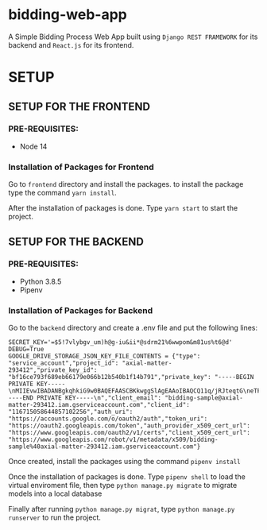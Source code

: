 # bidding-web-app
A Simple Bidding Process Web App built using `Django REST FRAMEWORK` for its backend and `React.js` for its frontend.

# SETUP
## SETUP FOR THE FRONTEND
### PRE-REQUISITES:

- Node 14

### Installation of Packages for Frontend
Go to `frontend` directory and install the packages. to install the package type the command `yarn install`.

After the installation of packages is done. Type `yarn start` to start the project. 

## SETUP FOR THE BACKEND
### PRE-REQUISITES:

- Python 3.8.5
- Pipenv

### Installation of Packages for Backend

Go to the `backend` directory and create a .env file and put the following lines:

    SECRET_KEY='=$5!7vlybgv_um)h@g-iu&ii*@sdrm21%6wwpom&m81us%t6@d'
    DEBUG=True
    GOOGLE_DRIVE_STORAGE_JSON_KEY_FILE_CONTENTS = {"type": "service_account","project_id": "axial-matter-293412","private_key_id": "bf16ce793f689eb66179e066b12b540b1f14b791","private_key": "-----BEGIN PRIVATE KEY-----\nMIIEvwIBADANBgkqhkiG9w0BAQEFAASCBKkwggSlAgEAAoIBAQCQ11q/jRJteqtG\neTFRClto60Q3o8rJ5MSbL6y653AUzt0PfzX+sZEqf4m0cQKMDu5hB8mvDDflJJYh\nGemWqiDzBeuGM4KiA7/vC9+zyQMMJFJYlg4HJqQqxTam+M+5xfZcrdI4P8GbgTn2\nHzf8Cj33ISwq8JrpUjnaYYkgxrEbM+hJmQsc03/sgRdeFRnSe2EleynOdrocPvCi\nSGaooPhzpiE/bT0EkRbAtGW3yiVWGrfusRx5tvkm1QComDuuguEMjXPk2GGnOKN6\n8XcchyWiuthaDoAHOySN3dunH5K2i8hv+sz+wZf6UjiEewL6R0GR07dATwWhlHXA\n7iVNVEbdAgMBAAECggEAEKJS3zXN3HneirDna4WzesiuJG+wneAifioK/coPkqwx\nMhLreg0dfVJ5V5o07y3VzZnt3ScbkjrR7QpDS9TNBOv0oQxwX7frhoIIFmcq7O2M\n8XSGNucGqozMmn9vp8em4/zobCJSU1ATfoMWVGE+vY93OZU5TTtuvng+HeADvfpb\nY7HhdBjCXo9KJOFdQI6iYHlLmnRNw+J4eNTT4OSV9TY/CSct0cFeudNuQPtz+2I3\na0j9cktISFoBl3bdOOZADgrP2aAG6KsyURijTjnxHTuCE5dKixVqibjAn4P+kshD\ndBWuXedDaQpXnNtXQVLJzHP8ZAmax3coXE1aI/WulwKBgQDBa6zD21wSzX0eZ1pA\nNQH1bMl4nsDt6XHRm8XohYfUpRxOOgVXQWr0xZ05YdAz8MDdB+QXufkFH4LBehkZ\nq9277NcrwvtnkwZZRqvebOW6d0OwyJM1fUztJjemFWOFH3bVsCEBVMp3tKKW+Dex\n7sX7jvYUoRlqHzQa07dCkUyR+wKBgQC/tAbNteLkV+oDd9OXEjG9hPikFTM2tEgD\n/eCQ40puFNYs54BAekTzBN0tlI2ygtnErIW8ccJSQeqGjynbBBMYFj5wqT1edklr\nVw1GJAg6k3k4BvwLG8fCqsOrgDJhvw2GfZ9hLtD4OnhaviUTOG9Tz/SVGdO08uCF\nzTNmupuLBwKBgQCkq/tmtDdreq9vVyarS3XjcT8GBoLTCtDwV+Li1+yQyhGTOCqb\n4wIgaq400GXmEq7gf3teB+NOzUkRV9ZO2NfqyvVWOKa5w57AGz7wG15qpmdm9xz9\niTQZI1R1ffhAukz+GPnAnGPUDmHujl08i8DbLxeq8I0moHJH9MAtWG8MSQKBgQC5\nJGcFuUo9+eIaI1oIpxu+y3NPFOJ3TLnYkRKXG8zAcANBLvugSfXZNrNd2ADZjKJA\n3dXzX3Kq+tpDxnRH/7FpK+J18B1C476YmmRJf3crC06hG63EFLpieYWsVo1R9bBc\nWWrZ8tsDQYUHLmikHXb3XPn8Hgtm0MKitsGTz1l1dQKBgQCawS37FPrg+yzxbCah\no8wUq5wiiS3r0muzeXNtN8D7CgVqVVjQfDPL5CV5yh5wM+I7q497AX3jbNtxd2ef\ngbWMcPN2faQg1iiyaRpgp005QnoS7QMB36R/nCZaDAs6my2KC1S2MwkZT+IKFIBx\nkliR54sXdXAyUa6IW44XrSJGlg==\n-----END PRIVATE KEY-----\n","client_email": "bidding-sample@axial-matter-293412.iam.gserviceaccount.com","client_id": "116715058644857102256","auth_uri": "https://accounts.google.com/o/oauth2/auth","token_uri": "https://oauth2.googleapis.com/token","auth_provider_x509_cert_url": "https://www.googleapis.com/oauth2/v1/certs","client_x509_cert_url": "https://www.googleapis.com/robot/v1/metadata/x509/bidding-sample%40axial-matter-293412.iam.gserviceaccount.com"}

Once created, install the packages using the command `pipenv install`

Once the installation of packages is done. Type `pipenv shell` to load the virtual enviroment file, then type `python manage.py migrate` to migrate models into a local database

Finally after running `python manage.py migrat`, type `python manage.py runserver` to run the project.